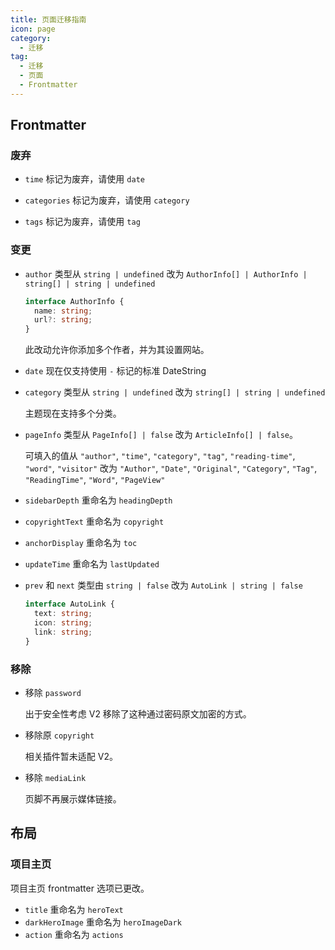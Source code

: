 ```yaml
---
title: 页面迁移指南
icon: page
category:
  - 迁移
tag:
  - 迁移
  - 页面
  - Frontmatter
---
```


## Frontmatter

### 废弃

- `time` 标记为废弃，请使用 `date`

- `categories` 标记为废弃，请使用 `category`

- `tags` 标记为废弃，请使用 `tag`

### 变更

- `author` 类型从 `string | undefined` 改为 `AuthorInfo[] | AuthorInfo | string[] | string | undefined`

  ```ts
  interface AuthorInfo {
    name: string;
    url?: string;
  }
  ```

  此改动允许你添加多个作者，并为其设置网站。

- `date` 现在仅支持使用 `-` 标记的标准 DateString

- `category` 类型从 `string | undefined` 改为 `string[] | string | undefined`

  主题现在支持多个分类。

- `pageInfo` 类型从 `PageInfo[] | false` 改为 `ArticleInfo[] | false`。

  可填入的值从 `"author"`, `"time"`, `"category"`, `"tag"`, `"reading-time"`, `"word"`, `"visitor"` 改为 `"Author"`, `"Date"`, `"Original"`, `"Category"`, `"Tag"`, `"ReadingTime"`, `"Word"`, `"PageView"`

- `sidebarDepth` 重命名为 `headingDepth`

- `copyrightText` 重命名为 `copyright`

- `anchorDisplay` 重命名为 `toc`

- `updateTime` 重命名为 `lastUpdated`

- `prev` 和 `next` 类型由 `string | false` 改为 `AutoLink | string | false`

  ```ts
  interface AutoLink {
    text: string;
    icon: string;
    link: string;
  }
  ```

### 移除

- 移除 `password`

  出于安全性考虑 V2 移除了这种通过密码原文加密的方式。

- 移除原 `copyright`

  相关插件暂未适配 V2。

- 移除 `mediaLink`

  页脚不再展示媒体链接。

## 布局

### 项目主页

项目主页 frontmatter 选项已更改。

- `title` 重命名为 `heroText`
- `darkHeroImage` 重命名为 `heroImageDark`
- `action` 重命名为 `actions`

